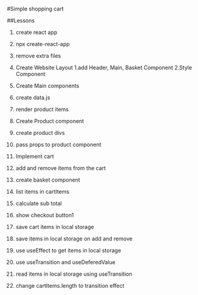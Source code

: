 #Simple shopping cart

##Lessons

1. create react app
  1. npx create-react-app
  2. remove extra files

2. Create Website Layout
  1.add Header, Main, Basket Component
  2.Style Component 

3. Create Main components
  1.  create data.js
  2. render product items

4. Create Product component
  1. create product divs
  2. pass props to product component

5. Implement cart 
  1. add and remove items from the cart

6. create basket component
 1. list items in cartItems
 2. calculate sub total
 3. show checkout button1

7. save cart items in local storage
 1. save items in local storage on add and remove
 2. use useEffect to get items in local storage 

8. use useTransition and useDeferedValue
 1. read items in local storage using useTransition
 2. change cartItems.length to  transition effect 